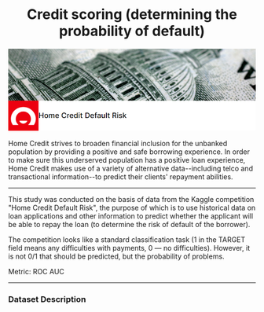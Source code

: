 <div id="header" align="center">
    <h1>Credit scoring (determining the probability of default)</h1>
</div>

<div id="picture" align="center"
    <a href="https://github.com/dmitps/default-probability-home-credit/blob/main/images/Home%20Credit%20Default%20Risk.png">
        <img src="https://github.com/dmitps/default-probability-home-credit/blob/main/images/Home%20Credit%20Default%20Risk.png">
    </a>
</div>

Home Credit strives to broaden financial inclusion for the unbanked population by providing a positive and safe borrowing experience. In order to make sure this underserved population has a positive loan experience, Home Credit makes use of a variety of alternative data--including telco and transactional information--to predict their clients' repayment abilities.

____

This study was conducted on the basis of data from the Kaggle competition "Home Credit Default Risk", the purpose of which is to use historical data on loan applications and other information to predict whether the applicant will be able to repay the loan (to determine the risk of default of the borrower).

The competition looks like a standard classification task (1 in the TARGET field means any difficulties with payments, 0 — no difficulties). However, it is not 0/1 that should be predicted, but the probability of problems.

Metric: ROC AUC

____

### Dataset Description

